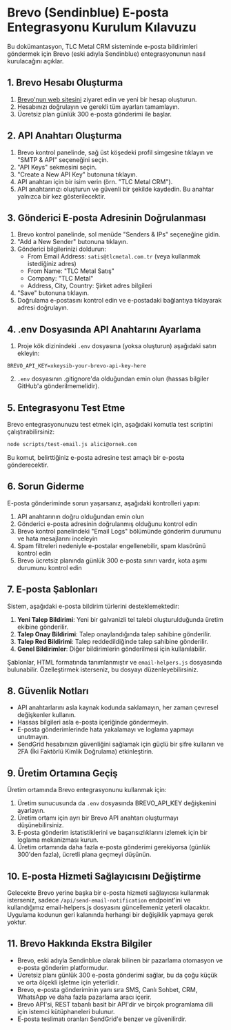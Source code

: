 # Brevo (Sendinblue) E-posta Entegrasyonu Kurulum Kılavuzu

Bu dokümantasyon, TLC Metal CRM sisteminde e-posta bildirimleri göndermek için Brevo (eski adıyla Sendinblue) entegrasyonunun nasıl kurulacağını açıklar.

## 1. Brevo Hesabı Oluşturma

1. [Brevo'nun web sitesini](https://www.brevo.com/) ziyaret edin ve yeni bir hesap oluşturun.
2. Hesabınızı doğrulayın ve gerekli tüm ayarları tamamlayın.
3. Ücretsiz plan günlük 300 e-posta gönderimi ile başlar.

## 2. API Anahtarı Oluşturma

1. Brevo kontrol panelinde, sağ üst köşedeki profil simgesine tıklayın ve "SMTP & API" seçeneğini seçin.
2. "API Keys" sekmesini seçin.
3. "Create a New API Key" butonuna tıklayın.
4. API anahtarı için bir isim verin (örn. "TLC Metal CRM").
5. API anahtarınızı oluşturun ve güvenli bir şekilde kaydedin. Bu anahtar yalnızca bir kez gösterilecektir.

## 3. Gönderici E-posta Adresinin Doğrulanması

1. Brevo kontrol panelinde, sol menüde "Senders & IPs" seçeneğine gidin.
2. "Add a New Sender" butonuna tıklayın.
3. Gönderici bilgilerinizi doldurun:
   - From Email Address: `satis@tlcmetal.com.tr` (veya kullanmak istediğiniz adres)
   - From Name: "TLC Metal Satış"
   - Company: "TLC Metal"
   - Address, City, Country: Şirket adres bilgileri
4. "Save" butonuna tıklayın.
5. Doğrulama e-postasını kontrol edin ve e-postadaki bağlantıya tıklayarak adresi doğrulayın.

## 4. .env Dosyasında API Anahtarını Ayarlama

1. Proje kök dizinindeki `.env` dosyasına (yoksa oluşturun) aşağıdaki satırı ekleyin:

```
BREVO_API_KEY=xkeysib-your-brevo-api-key-here
```

2. `.env` dosyasının .gitignore'da olduğundan emin olun (hassas bilgiler GitHub'a gönderilmemelidir).

## 5. Entegrasyonu Test Etme

Brevo entegrasyonunuzu test etmek için, aşağıdaki komutla test scriptini çalıştırabilirsiniz:

```bash
node scripts/test-email.js alici@ornek.com
```

Bu komut, belirttiğiniz e-posta adresine test amaçlı bir e-posta gönderecektir.

## 6. Sorun Giderme

E-posta gönderiminde sorun yaşarsanız, aşağıdaki kontrolleri yapın:

1. API anahtarının doğru olduğundan emin olun
2. Gönderici e-posta adresinin doğrulanmış olduğunu kontrol edin
3. Brevo kontrol panelindeki "Email Logs" bölümünde gönderim durumunu ve hata mesajlarını inceleyin
4. Spam filtreleri nedeniyle e-postalar engellenebilir, spam klasörünü kontrol edin
5. Brevo ücretsiz planında günlük 300 e-posta sınırı vardır, kota aşımı durumunu kontrol edin

## 7. E-posta Şablonları

Sistem, aşağıdaki e-posta bildirim türlerini desteklemektedir:

1. **Yeni Talep Bildirimi**: Yeni bir galvanizli tel talebi oluşturulduğunda üretim ekibine gönderilir.
2. **Talep Onay Bildirimi**: Talep onaylandığında talep sahibine gönderilir.
3. **Talep Red Bildirimi**: Talep reddedildiğinde talep sahibine gönderilir.
4. **Genel Bildirimler**: Diğer bildirimlerin gönderilmesi için kullanılabilir.

Şablonlar, HTML formatında tanımlanmıştır ve `email-helpers.js` dosyasında bulunabilir. Özelleştirmek isterseniz, bu dosyayı düzenleyebilirsiniz.

## 8. Güvenlik Notları

- API anahtarlarını asla kaynak kodunda saklamayın, her zaman çevresel değişkenler kullanın.
- Hassas bilgileri asla e-posta içeriğinde göndermeyin.
- E-posta gönderimlerinde hata yakalamayı ve loglama yapmayı unutmayın.
- SendGrid hesabınızın güvenliğini sağlamak için güçlü bir şifre kullanın ve 2FA (İki Faktörlü Kimlik Doğrulama) etkinleştirin.

## 9. Üretim Ortamına Geçiş

Üretim ortamında Brevo entegrasyonunu kullanmak için:

1. Üretim sunucusunda da `.env` dosyasında BREVO_API_KEY değişkenini ayarlayın.
2. Üretim ortamı için ayrı bir Brevo API anahtarı oluşturmayı düşünebilirsiniz.
3. E-posta gönderim istatistiklerini ve başarısızlıklarını izlemek için bir loglama mekanizması kurun.
4. Üretim ortamında daha fazla e-posta gönderimi gerekiyorsa (günlük 300'den fazla), ücretli plana geçmeyi düşünün.

## 10. E-posta Hizmeti Sağlayıcısını Değiştirme

Gelecekte Brevo yerine başka bir e-posta hizmeti sağlayıcısı kullanmak isterseniz, sadece `/api/send-email-notification` endpoint'ini ve kullandığımız email-helpers.js dosyasını güncellemeniz yeterli olacaktır. Uygulama kodunun geri kalanında herhangi bir değişiklik yapmaya gerek yoktur.

## 11. Brevo Hakkında Ekstra Bilgiler

- Brevo, eski adıyla Sendinblue olarak bilinen bir pazarlama otomasyon ve e-posta gönderim platformudur.
- Ücretsiz planı günlük 300 e-posta gönderimi sağlar, bu da çoğu küçük ve orta ölçekli işletme için yeterlidir.
- Brevo, e-posta gönderiminin yanı sıra SMS, Canlı Sohbet, CRM, WhatsApp ve daha fazla pazarlama aracı içerir.
- Brevo API'si, REST tabanlı basit bir API'dir ve birçok programlama dili için istemci kütüphaneleri bulunur.
- E-posta teslimatı oranları SendGrid'e benzer ve güvenilirdir.